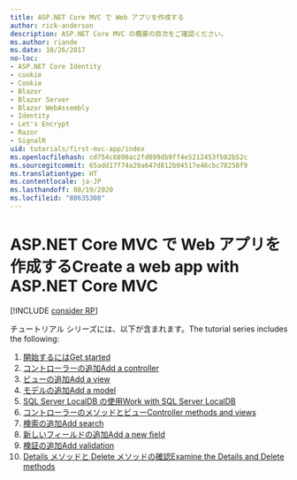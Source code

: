 ```yaml
---
title: ASP.NET Core MVC で Web アプリを作成する
author: rick-anderson
description: ASP.NET Core MVC の概要の目次をご確認ください。
ms.author: riande
ms.date: 10/26/2017
no-loc:
- ASP.NET Core Identity
- cookie
- Cookie
- Blazor
- Blazor Server
- Blazor WebAssembly
- Identity
- Let's Encrypt
- Razor
- SignalR
uid: tutorials/first-mvc-app/index
ms.openlocfilehash: cd754c6898ac2fd099db9ff4e5212453fb82b52c
ms.sourcegitcommit: 65add17f74a29a647d812b04517e46cbc78258f9
ms.translationtype: HT
ms.contentlocale: ja-JP
ms.lasthandoff: 08/19/2020
ms.locfileid: "88635308"
---
```

# <a name="create-a-web-app-with-aspnet-core-mvc"></a><span data-ttu-id="f6a81-103">ASP.NET Core MVC で Web アプリを作成する</span><span class="sxs-lookup"><span data-stu-id="f6a81-103">Create a web app with ASP.NET Core MVC</span></span>

[!INCLUDE [consider RP](~/includes/razor.md)]

<span data-ttu-id="f6a81-104">チュートリアル シリーズには、以下が含まれます。</span><span class="sxs-lookup"><span data-stu-id="f6a81-104">The tutorial series includes the following:</span></span>

1. [<span data-ttu-id="f6a81-105">開始するには</span><span class="sxs-lookup"><span data-stu-id="f6a81-105">Get started</span></span>](start-mvc.md)
1. [<span data-ttu-id="f6a81-106">コントローラーの追加</span><span class="sxs-lookup"><span data-stu-id="f6a81-106">Add a controller</span></span>](adding-controller.md)
1. [<span data-ttu-id="f6a81-107">ビューの追加</span><span class="sxs-lookup"><span data-stu-id="f6a81-107">Add a view</span></span>](adding-view.md)
1. [<span data-ttu-id="f6a81-108">モデルの追加</span><span class="sxs-lookup"><span data-stu-id="f6a81-108">Add a model</span></span>](adding-model.md)
1. [<span data-ttu-id="f6a81-109">SQL Server LocalDB の使用</span><span class="sxs-lookup"><span data-stu-id="f6a81-109">Work with SQL Server LocalDB</span></span>](working-with-sql.md)
1. [<span data-ttu-id="f6a81-110">コントローラーのメソッドとビュー</span><span class="sxs-lookup"><span data-stu-id="f6a81-110">Controller methods and views</span></span>](controller-methods-views.md)
1. [<span data-ttu-id="f6a81-111">検索の追加</span><span class="sxs-lookup"><span data-stu-id="f6a81-111">Add search</span></span>](search.md)
1. [<span data-ttu-id="f6a81-112">新しいフィールドの追加</span><span class="sxs-lookup"><span data-stu-id="f6a81-112">Add a new field</span></span>](new-field.md)
1. [<span data-ttu-id="f6a81-113">検証の追加</span><span class="sxs-lookup"><span data-stu-id="f6a81-113">Add validation</span></span>](validation.md)
1. [<span data-ttu-id="f6a81-114">Details メソッドと Delete メソッドの確認</span><span class="sxs-lookup"><span data-stu-id="f6a81-114">Examine the Details and Delete methods</span></span>](details.md)
